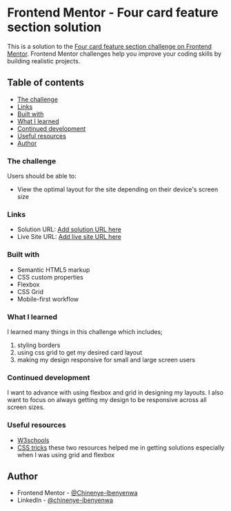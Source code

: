 # Frontend Mentor - Four card feature section solution

This is a solution to the [Four card feature section challenge on Frontend Mentor](https://www.frontendmentor.io/challenges/four-card-feature-section-weK1eFYK). Frontend Mentor challenges help you improve your coding skills by building realistic projects. 

## Table of contents
  - [The challenge](#the-challenge)
  - [Links](#links)
  - [Built with](#built-with)
  - [What I learned](#what-i-learned)
  - [Continued development](#continued-development)
  - [Useful resources](#useful-resources)
  - [Author](#author)




### The challenge

Users should be able to:

- View the optimal layout for the site depending on their device's screen size


### Links

- Solution URL: [Add solution URL here](https://www.frontendmentor.io/solutions/four-card-feature-section-ZrU2ld7U5M)
- Live Site URL: [Add live site URL here](https://charley95.github.io/Four-card-feature-section/)


### Built with

- Semantic HTML5 markup
- CSS custom properties
- Flexbox
- CSS Grid
- Mobile-first workflow


### What I learned

I learned many things in this challenge which includes; 
1) styling borders
2) using css grid to get my desired card layout
3) making my design responsive for small and large screen users


### Continued development
I want to advance with using flexbox and grid in designing my layouts. 
I also want to focus on always getting my design to be responsive across all screen sizes.


### Useful resources

- [W3schools](https://www.w3schools.com) 
- [CSS tricks](https://www.csstricks.com)
these two resources helped me in getting solutions especially when I was using grid and flexbox



## Author

- Frontend Mentor - [@Chinenye-Ibenyenwa](https://www.frontendmentor.io/profile/Charley95)
- LinkedIn - [@chinenye-ibenyenwa](https://www.linkedin.com/in/chinenye-ibenyenwa-9b667a168/)

